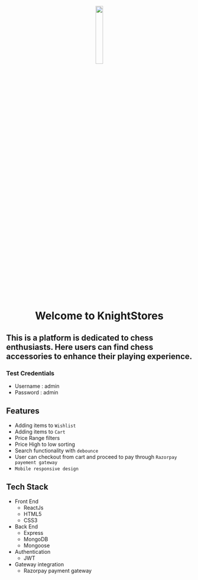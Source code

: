 <p align="center">
<img src="https://knight-store.netlify.app/static/media/Logo-light.7d313a12.svg" width="20%"/></p>
</p>

<h1 align="center">Welcome to KnightStores</h1>

## This is a platform is dedicated to chess enthusiasts. Here users can find chess accessories to enhance their playing experience.


### Test Credentials 
* Username : admin  
* Password : admin

## Features 
  * Adding items to `Wishlist`
  * Adding items to `Cart`
  * Price Range filters
  * Price High to low sorting
  * Search functionality with `debounce`
  * User can checkout from cart and proceed to pay through `Razorpay payement gateway`
  * `Mobile responsive design`

## Tech Stack 
* Front End 
  * ReactJs
  * HTML5
  * CSS3
* Back End
  * Express
  * MongoDB
  * Mongoose
* Authentication
  * JWT
* Gateway integration
  * Razorpay payment gateway   
